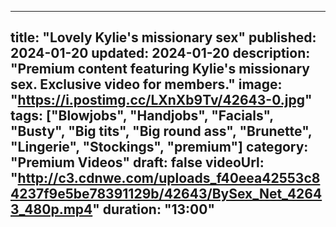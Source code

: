 
---
title: "Lovely Kylie's missionary sex"
published: 2024-01-20
updated: 2024-01-20
description: "Premium content featuring Kylie's missionary sex. Exclusive video for members."
image: "https://i.postimg.cc/LXnXb9Tv/42643-0.jpg"
tags: ["Blowjobs", "Handjobs", "Facials", "Busty", "Big tits", "Big round ass", "Brunette", "Lingerie", "Stockings", "premium"]
category: "Premium Videos"
draft: false
videoUrl: "http://c3.cdnwe.com/uploads_f40eea42553c84237f9e5be78391129b/42643/BySex_Net_42643_480p.mp4"
duration: "13:00"
---
